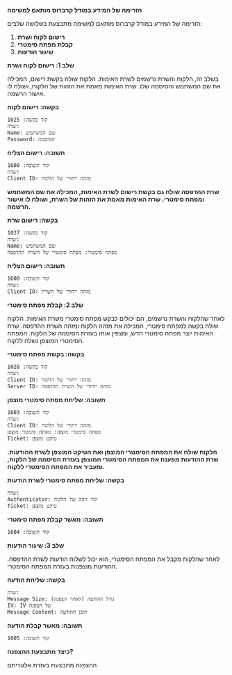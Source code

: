 **הזרימה של המידע במודל קרברוס מותאם למשימה**

הזרימה של המידע במודל קרברוס מותאם למשימה מתבצעת בשלושה שלבים:

1. **רישום לקוח ושרת**
2. **קבלת מפתח סימטרי**
3. **שיגור הודעות**

**שלב 1: רישום לקוח ושרת**

בשלב זה, הלקוח והשרת נרשמים לשרת האימות. הלקוח שולח בקשת רישום, המכילה את שם המשתמש והסיסמה שלו. שרת האימות מאמת את הזהות של הלקוח, ושולח לו אישור הרשמה.

**בקשה: רישום לקוח**

```
קוד בקשה: 1025
שדה:
Name: שם המשתמש
Password: הסיסמה
```

**תשובה: רישום הצליח**

```
קוד תשובה: 1600
שדה:
Client ID: מזהה ייחודי של הלקוח
```

**שרת ההדפסה שולח גם בקשת רישום לשרת האימות, המכילה את שם המשתמש ומפתח סימטרי. שרת האימות מאמת את הזהות של השרת, ושולח לו אישור הרשמה.**

**בקשה: רישום שרת**

```
קוד בקשה: 1027
שדה:
Name: שם המשתמש
מפתח סימטרי: מפתח סימטרי של השרת ההדפסה
```

**תשובה: רישום הצליח**

```
קוד תשובה: 1600
שדה:
Client ID: מזהה ייחודי של השרת
```

**שלב 2: קבלת מפתח סימטרי**

לאחר שהלקוח והשרת נרשמים, הם יכולים לבקש מפתח סימטרי משרת האימות. הלקוח שולח בקשה למפתח סימטרי, המכילה את מזהה הלקוח ומזהה השרת ההדפסה. שרת האימות יוצר מפתח סימטרי חדש, ומצפין אותו בעזרת הסיסמה של הלקוח. המפתח הסימטרי המוצפן נשלח ללקוח.

**בקשה: בקשת מפתח סימטרי**

```
קוד בקשה: 1028
שדה:
Client ID: מזהה ייחודי של הלקוח
Server ID: מזהה ייחודי של השרת ההדפסה
```

**תשובה: שליחת מפתח סימטרי מוצפן**

```
קוד תשובה: 1603
שדה:
Client ID: מזהה ייחודי של הלקוח
מפתח סימטרי מוצפן: מפתח סימטרי מוצפן
Ticket: טיקט מוצפן
```

**הלקוח שולח את המפתח הסימטרי המוצפן ואת הטיקט המוצפן לשרת ההודעות. שרת ההודעות מפענח את המפתח הסימטרי המוצפן בעזרת הסיסמה של הלקוח, ומעביר את המפתח הסימטרי ללקוח.**

**בקשה: שליחת מפתח סימטרי לשרת הודעות**

```
שדה:
Authenticator: קוד זיהה של הלקוח
Ticket: טיקט מוצפן
```

**תשובה: מאשר קבלת מפתח סימטרי**

```
קוד תשובה: 1604
```

**שלב 3: שיגור הודעות**

לאחר שהלקוח מקבל את המפתח הסימטרי, הוא יכול לשלוח הודעות לשרת ההדפסה. ההודעות מוצפנות בעזרת המפתח הסימטרי.

**בקשה: שליחת הודעה**

```
שדה:
Message Size: גודל ההודעה (לאחר הצפנה)
IV: IV של הצפנה
Message Content: תוכן ההודעה
```

**תשובה: מאשר קבלת הודעה**

```
קוד תשובה: 1605
```

**כיצד מתבצעת ההצפנה?**

ההצפנה מתבצעת בעזרת אלגוריתם